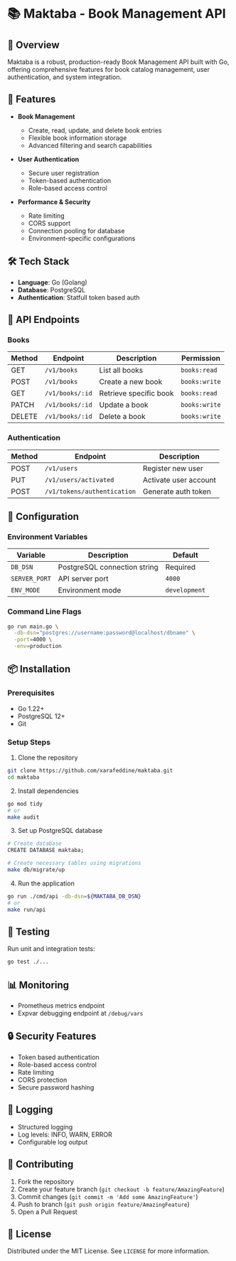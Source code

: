 # 📚 Maktaba - Book Management API

## 🌟 Overview

Maktaba is a robust, production-ready Book Management API built with Go, offering comprehensive features for book catalog management, user authentication, and system integration.

## 🚀 Features

- **Book Management**

  - Create, read, update, and delete book entries
  - Flexible book information storage
  - Advanced filtering and search capabilities

- **User Authentication**

  - Secure user registration
  - Token-based authentication
  - Role-based access control

- **Performance & Security**
  - Rate limiting
  - CORS support
  - Connection pooling for database
  - Environment-specific configurations

## 🛠 Tech Stack

- **Language**: Go (Golang)
- **Database**: PostgreSQL
- **Authentication**: Statfull token based auth

## 📡 API Endpoints

### Books

| Method | Endpoint        | Description            | Permission    |
| ------ | --------------- | ---------------------- | ------------- |
| GET    | `/v1/books`     | List all books         | `books:read`  |
| POST   | `/v1/books`     | Create a new book      | `books:write` |
| GET    | `/v1/books/:id` | Retrieve specific book | `books:read`  |
| PATCH  | `/v1/books/:id` | Update a book          | `books:write` |
| DELETE | `/v1/books/:id` | Delete a book          | `books:write` |

### Authentication

| Method | Endpoint                    | Description           |
| ------ | --------------------------- | --------------------- |
| POST   | `/v1/users`                 | Register new user     |
| PUT    | `/v1/users/activated`       | Activate user account |
| POST   | `/v1/tokens/authentication` | Generate auth token   |

## 🔧 Configuration

### Environment Variables

| Variable      | Description                  | Default       |
| ------------- | ---------------------------- | ------------- |
| `DB_DSN`      | PostgreSQL connection string | Required      |
| `SERVER_PORT` | API server port              | `4000`        |
| `ENV_MODE`    | Environment mode             | `development` |

### Command Line Flags

```bash
go run main.go \
  -db-dsn="postgres://username:password@localhost/dbname" \
  -port=4000 \
  -env=production
```

## 📦 Installation

### Prerequisites

- Go 1.22+
- PostgreSQL 12+
- Git

### Setup Steps

1. Clone the repository

```bash
git clone https://github.com/xarafeddine/maktaba.git
cd maktaba
```

2. Install dependencies

```bash
go mod tidy
# or
make audit
```

3. Set up PostgreSQL database

```bash
# Create database
CREATE DATABASE maktaba;

# Create necessary tables using migrations
make db/migrate/up
```

4. Run the application

```bash
go run ./cmd/api -db-dsn=${MAKTABA_DB_DSN}
# or
make run/api
```

## 🧪 Testing

Run unit and integration tests:

```bash
go test ./...
```

## 📊 Monitoring

- Prometheus metrics endpoint
- Expvar debugging endpoint at `/debug/vars`

## 🔒 Security Features

- Token based authentication
- Role-based access control
- Rate limiting
- CORS protection
- Secure password hashing

## 📝 Logging

- Structured logging
- Log levels: INFO, WARN, ERROR
- Configurable log output

## 🤝 Contributing

1. Fork the repository
2. Create your feature branch (`git checkout -b feature/AmazingFeature`)
3. Commit changes (`git commit -m 'Add some AmazingFeature'`)
4. Push to branch (`git push origin feature/AmazingFeature`)
5. Open a Pull Request

## 📄 License

Distributed under the MIT License. See `LICENSE` for more information.
